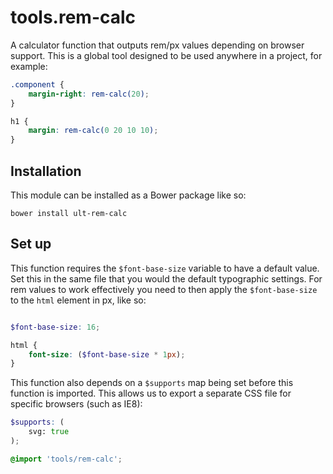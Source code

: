 tools.rem-calc
==============

A calculator function that outputs rem/px values depending on browser support. This is a global tool designed to be used anywhere in a project, for example:

~~~scss
.component {
    margin-right: rem-calc(20);
}

h1 {
    margin: rem-calc(0 20 10 10);
}
~~~

## Installation 

This module can be installed as a Bower package like so: 

	bower install ult-rem-calc


## Set up

This function requires the `$font-base-size` variable to have a default value. Set this in the same file that you would the default typographic settings. For rem values to work effectively you need to then apply the `$font-base-size` to the `html` element in px, like so:

~~~scss

$font-base-size: 16;

html {
    font-size: ($font-base-size * 1px);
}

~~~

This function also depends on a `$supports` map being set before this function is imported. This allows us to export a separate CSS file for specific browsers (such as IE8):

~~~scss 
$supports: (
    svg: true
);

@import 'tools/rem-calc';
~~~
